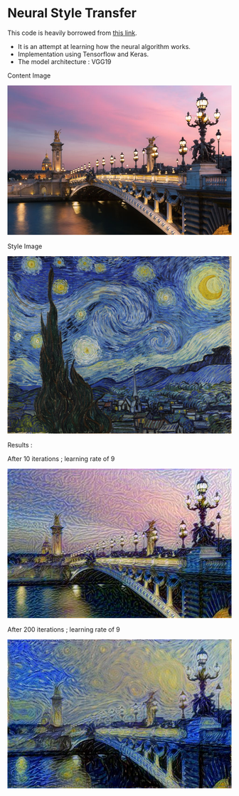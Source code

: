 # Neural Style Transfer

This code is heavily borrowed from [this link](https://github.com/Shashi456/Neural-Style/tree/master/Neural%20Style%20Transfer).
- It is an attempt at learning how the neural algorithm works.
- Implementation using Tensorflow and Keras.
- The model architecture : VGG19

Content Image 

<img src="https://github.com/knightowl2704/Neural_style_transfer/blob/master/content.jpg" width="512"> 

Style Image

<img src="https://github.com/knightowl2704/Neural_style_transfer/blob/master/style.jpg" width="512"> 

Results :


After 10 iterations ; learning rate of 9 

<img src="https://github.com/knightowl2704/Neural_style_transfer/blob/master/10-generated.jpg" width="512"> 




After 200 iterations ; learning rate of 9

<img src="https://github.com/knightowl2704/Neural_style_transfer/blob/master/200-generated.jpg" width="512"> 



